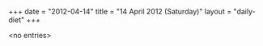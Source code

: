 +++
date = "2012-04-14"
title = "14 April 2012 (Saturday)"
layout = "daily-diet"
+++

\<no entries\>